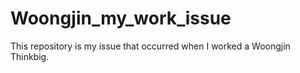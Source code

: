 # Woongjin_my_work_issue
This repository is my issue that occurred when I worked a Woongjin Thinkbig.
